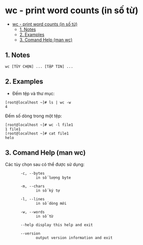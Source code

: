 # wc - print word counts (in số từ)

- [wc - print word counts (in số từ)](#wc---print-word-counts-in-số-từ)
  - [1. Notes](#1-notes)
  - [2. Examples](#2-examples)
  - [3. Comand Help (man wc)](#3-comand-help-man-wc)

## 1. Notes

```wc [TÙY CHỌN] ... [TẬP TIN] ...```

## 2. Examples
- Đếm tệp và thư mục:
```
[root@localhost ~]# ls | wc -w
4
```
Đếm số dòng trong một tệp:
```
[root@localhost ~]# wc -l file1
1 file1
[root@localhost ~]# cat file1
helo
```

## 3. Comand Help (man wc)
Các tùy chọn sau có thể được sử dụng:

```
       -c, --bytes
              in số lượng byte

       -m, --chars
              in số ký tự

       -l, --lines
              in số dòng mới

       -w, --words
              in số từ

       --help display this help and exit

       --version
              output version information and exit
```